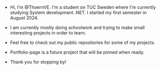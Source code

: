 - Hi, I’m @ThoernVE. I'm a student on TUC Sweden where I'm currently studying System development .NET. I started my first semester  in August 2024.
- I am currently mostly doing schoolwork and trying to make small interesting projects in order to learn.
- Feel free to check out my public repositories for some of my projects.
- Portfolio-page is a future project that will be pinned when ready.

- Thank you for stopping by!

<!---
ThoernVE/ThoernVE is a ✨ special ✨ repository because its `README.md` (this file) appears on your GitHub profile.
You can click the Preview link to take a look at your changes.
--->
